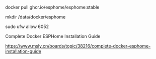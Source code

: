 
docker pull ghcr.io/esphome/esphome:stable

mkdir /data/docker/esphome



sudo ufw allow 6052


Complete Docker ESPHome Installation Guide

https://www.msly.cn/boards/topic/38216/complete-docker-esphome-installation-guide